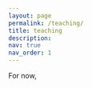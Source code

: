 ```yaml
---
layout: page
permalink: /teaching/
title: teaching
description:
nav: true
nav_order: 1
---
```


For now, 
